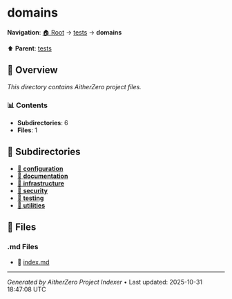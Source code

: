 # domains

**Navigation**: [🏠 Root](../../index.md) → [tests](../index.md) → **domains**

⬆️ **Parent**: [tests](../index.md)

## 📖 Overview

*This directory contains AitherZero project files.*

### 📊 Contents

- **Subdirectories**: 6
- **Files**: 1

## 📁 Subdirectories

- [📂 **configuration**](./configuration/index.md)
- [📂 **documentation**](./documentation/index.md)
- [📂 **infrastructure**](./infrastructure/index.md)
- [📂 **security**](./security/index.md)
- [📂 **testing**](./testing/index.md)
- [📂 **utilities**](./utilities/index.md)

## 📄 Files

### .md Files

- 📝 [index.md](./index.md)

---

*Generated by AitherZero Project Indexer* • Last updated: 2025-10-31 18:47:08 UTC


